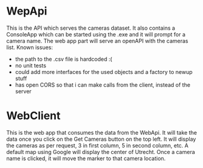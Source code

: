 # WepApi
This is the API which serves the cameras dataset.
It also contains a ConsoleApp which can be started using the .exe and it will prompt for a camera name.
The web app part will serve an openAPI with the cameras list.
Known issues:
- the path to the .csv file is hardcoded :(
- no unit tests
- could add more interfaces for the used objects and a factory to newup stuff
- has open CORS so that i can make calls from the client, instead of the server

# WebClient
This is the web app that consumes the data from the WebApi.
It will take the data once you click on the Get Cameras button on the top left.
It will display the cameras as per request, 3 in first column, 5 in second column, etc.
A default map using Google will display the center of Utrecht.
Once a camera name is clicked, it will move the marker to that camera location.

